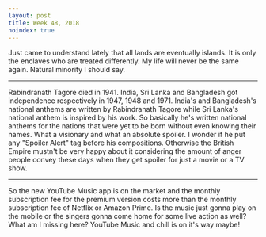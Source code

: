 ```yaml
---
layout: post
title: Week 48, 2018
noindex: true
---
```

Just came to understand lately that all lands are eventually islands. It is only the enclaves who are treated differently. My life will never be the same again. Natural minority I should say. 

---

Rabindranath Tagore died in 1941. India, Sri Lanka and Bangladesh got independence respectively in 1947, 1948 and 1971. India's and Bangladesh's national anthems are written by Rabindranath Tagore while Sri Lanka's national anthem is inspired by his work. So basically he's written national anthems for the nations that were yet to be born without even knowing their names. What a visionary and what an absolute spoiler. I wonder if he put any "Spoiler Alert" tag before his compositions. Otherwise the British Empire mustn't be very happy about it considering the amount of anger people convey these days when they get spoiler for just a movie or a TV show.

---

So the new YouTube Music app is on the market and the monthly subscription fee for the premium version costs more than the monthly subscription fee of Netflix or Amazon Prime. Is the music just gonna play on the mobile or the singers gonna come home for some live action as well? What am I missing here? YouTube Music and chill is on it's way maybe!
